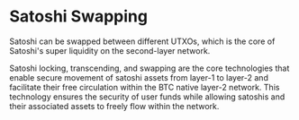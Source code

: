 Satoshi Swapping
====

Satoshi can be swapped between different UTXOs, which is the core of Satoshi's super liquidity on the second-layer network.

Satoshi locking, transcending, and swapping are the core technologies that enable secure movement of satoshi assets from layer-1 to layer-2 and facilitate their free circulation within the BTC native layer-2 network. This technology ensures the security of user funds while allowing satoshis and their associated assets to freely flow within the network.